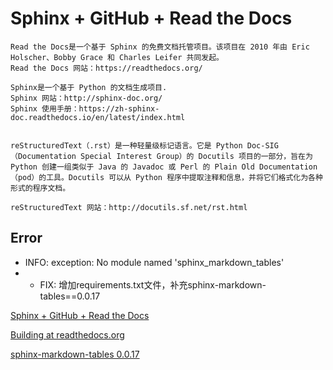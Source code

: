 # Sphinx + GitHub + Read the Docs
```
Read the Docs是一个基于 Sphinx 的免费文档托管项目。该项目在 2010 年由 Eric Holscher、Bobby Grace 和 Charles Leifer 共同发起。
Read the Docs 网站：https://readthedocs.org/

Sphinx是一个基于 Python 的文档生成项目.
Sphinx 网站：http://sphinx-doc.org/
Sphinx 使用手册：https://zh-sphinx-doc.readthedocs.io/en/latest/index.html


reStructuredText（.rst）是一种轻量级标记语言。它是 Python Doc-SIG（Documentation Special Interest Group）的 Docutils 项目的一部分，旨在为 Python 创建一组类似于 Java 的 Javadoc 或 Perl 的 Plain Old Documentation（pod）的工具。Docutils 可以从 Python 程序中提取注释和信息，并将它们格式化为各种形式的程序文档。

reStructuredText 网站：http://docutils.sf.net/rst.html
```


## Error
-  INFO: exception: No module named 'sphinx_markdown_tables'
- - FIX: 增加requirements.txt文件，补充sphinx-markdown-tables==0.0.17 



[Sphinx + GitHub + Read the Docs](https://www.freesion.com/article/67781373740/)


[Building at readthedocs.org](readthedocs.org)


[sphinx-markdown-tables 0.0.17](https://pypi.org/project/sphinx-markdown-tables/#modal-close)
